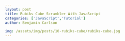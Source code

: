 ```yaml
---
layout: post
title: Rubiks Cube Scrambler With JavaScript
categories: ['JavaScript','Tutorial']
author: Benjamin Carlson

img: /assets/img/posts/10-rubiks-cube/rubiks-cube.jpg
---
```

